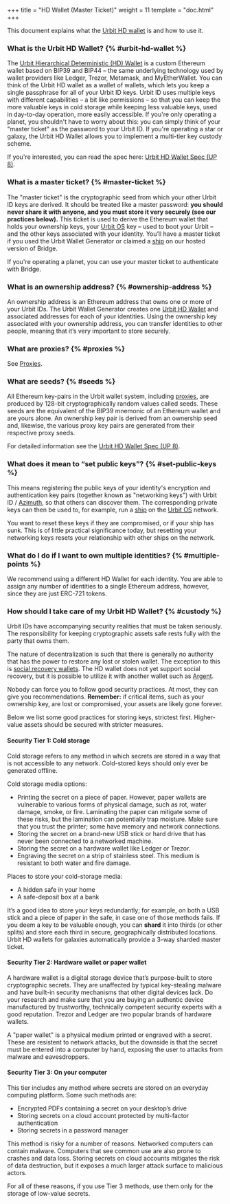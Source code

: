+++
title = "HD Wallet (Master Ticket)"
weight = 11
template = "doc.html"
+++

This document explains what the [Urbit HD wallet](https://developers.urbit.org/TODO-GLOSSARY/hdwallet) is
and how to use it.

### What is the Urbit HD Wallet? {% #urbit-hd-wallet %}

The [Urbit Hierarchical Deterministic (HD) Wallet](https://developers.urbit.org/TODO-GLOSSARY/hdwallet) is a
custom Ethereum wallet based on BIP39 and BIP44 – the same underlying technology
used by wallet providers like Ledger, Trezor, Metamask, and MyEtherWallet. You
can think of the Urbit HD wallet as a wallet of wallets, which lets you keep a
single passphrase for all of your Urbit ID keys. Urbit ID uses multiple keys
with different capabilities – a bit like permissions – so that you can keep the
more valuable keys in cold storage while keeping less valuable keys, used in
day-to-day operation, more easily accessible. If you're only operating a planet,
you shouldn't have to worry about this: you can simply think of your "master
ticket" as the password to your Urbit ID. If you're operating a star or galaxy,
the Urbit HD Wallet allows you to implement a multi-tier key custody scheme.

If you're interested, you can read the spec here: [Urbit HD Wallet Spec (UP 8)](https://github.com/urbit/proposals/blob/master/008-urbit-hd-wallet.md).

### What is a master ticket? {% #master-ticket %}

The "master ticket" is the cryptographic seed from which your other Urbit ID keys are
derived. It should be treated like a master password: **you should never share
it with anyone, and you must store it very securely (see our practices below).**
This ticket is used to derive the Ethereum wallet that holds your ownership
keys, your [Urbit OS](#what-is-arvo) key – used to boot your Urbit – and the
other keys associated with your identity. You’ll have a master ticket if you
used the Urbit Wallet Generator or claimed a [ship](https://developers.urbit.org/TODO-GLOSSARY/ship) on our
hosted version of Bridge.

If you're operating a planet, you can use your master ticket to authenticate
with Bridge.

### What is an ownership address? {% #ownership-address %}

An ownership address is an Ethereum address that owns one or more of your Urbit
IDs. The Urbit Wallet Generator creates one [Urbit HD
Wallet](https://developers.urbit.org/TODO-GLOSSARY/hdwallet) and associated addresses for each of your
identities. Using the ownership key associated with your ownership address, you
can transfer identities to other people, meaning that it’s very important to
store securely.

### What are proxies? {% #proxies %}

See [Proxies](/manual/id/proxies).

### What are seeds? {% #seeds %}

All Ethereum key-pairs in the Urbit wallet system, including
[proxies](https://developers.urbit.org/TODO-GLOSSARY/proxies), are produced by 128-bit cryptographically
random values called seeds. These seeds are the equivalent of the BIP39 mnemonic
of an Ethereum wallet and are yours alone. An ownership key pair is derived from
an ownership seed and, likewise, the various proxy key pairs are generated from
their respective proxy seeds.

For detailed information see the [Urbit HD Wallet Spec (UP 8)](https://github.com/urbit/proposals/blob/master/008-urbit-hd-wallet.md).

### What does it mean to “set public keys”? {% #set-public-keys %}

This means registering the public keys of your identity's encryption and
authentication key pairs (together known as "networking keys") with Urbit ID /
[Azimuth](https://developers.urbit.org/TODO-GLOSSARY/azimuth), so that others can discover them. The
corresponding private keys can then be used to, for example, run a
[ship](https://developers.urbit.org/TODO-GLOSSARY/ship) on the [Urbit OS](#what-is-arvo) network.

You want to reset these keys if they are compromised, or if your ship has sunk.
This is of little practical significance today, but resetting your networking
keys resets your relationship with other ships on the network.

### What do I do if I want to own multiple identities? {% #multiple-points %}

We recommend using a different HD Wallet for each identity. You are able to
assign any number of identities to a single Ethereum address, however, since
they are just ERC-721 tokens.

### How should I take care of my Urbit HD Wallet? {% #custody %}

Urbit IDs have accompanying security realities that must be taken seriously. The
responsibility for keeping cryptographic assets safe rests fully with the party
that owns them.

The nature of decentralization is such that there is generally no authority that
has the power to restore any lost or stolen wallet. The exception to this is
[social recovery wallets](https://vitalik.ca/general/2021/01/11/recovery.html).
The HD wallet does not yet support social recovery, but it is possible to
utilize it with another wallet such as [Argent](https://www.argent.xyz/).

Nobody can force you to follow good security practices. At most, they
can give you recommendations. **Remember:** if critical items, such as your
ownership key, are lost or compromised, your assets are likely gone forever.

Below we list some good practices for storing keys, strictest first.
Higher-value assets should be secured with stricter measures.

#### Security Tier 1: Cold storage

Cold storage refers to any method in which secrets are stored in a way that is
not accessible to any network. Cold-stored keys should only ever be generated
offline.

Cold storage media options:

- Printing the secret on a piece of paper. However, paper wallets are vulnerable
  to various forms of physical damage, such as rot, water damage, smoke, or
  fire. Laminating the paper can mitigate some of these risks, but the
  lamination can potentially trap moisture. Make sure that you trust the
  printer; some have memory and network connections.
- Storing the secret on a brand-new USB stick or hard drive that has never been
  connected to a networked machine.
- Storing the secret on a hardware wallet like Ledger or Trezor.
- Engraving the secret on a strip of stainless steel. This medium is resistant
  to both water and fire damage.

Places to store your cold-storage media:

- A hidden safe in your home
- A safe-deposit box at a bank

It’s a good idea to store your keys redundantly; for example, on both a USB
stick and a piece of paper in the safe, in case one of those methods fails. If
you deem a key to be valuable enough, you can **shard** it into thirds (or other
splits) and store each third in secure, geographically distributed locations.
Urbit HD wallets for galaxies automatically provide a 3-way sharded master
ticket.

#### Security Tier 2: Hardware wallet or paper wallet

A hardware wallet is a digital storage device that’s purpose-built to store
cryptographic secrets. They are unaffected by typical key-stealing malware and
have built-in security mechanisms that other digital devices lack. Do your
research and make sure that you are buying an authentic device manufactured by
trustworthy, technically competent security experts with a good reputation.
Trezor and Ledger are two popular brands of hardware wallets.

A "paper wallet" is a physical medium printed or engraved with a secret. These
are resistent to network attacks, but the downside is that the secret must be
entered into a computer by hand, exposing the user to attacks from malware and
eavesdroppers.

#### Security Tier 3: On your computer

This tier includes any method where secrets are stored on an everyday computing
platform. Some such methods are:

- Encrypted PDFs containing a secret on your desktop’s drive
- Storing secrets on a cloud account protected by multi-factor authentication
- Storing secrets in a password manager

This method is risky for a number of reasons. Networked computers can contain
malware. Computers that see common use are also prone to crashes and data loss.
Storing secrets on cloud accounts mitigates the risk of data destruction, but it
exposes a much larger attack surface to malicious actors.

For all of these reasons, if you use Tier 3 methods, use them only for the
storage of low-value secrets.
